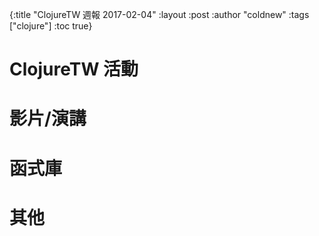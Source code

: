{:title "ClojureTW 週報 2017-02-04"
:layout :post
:author "coldnew"
:tags  ["clojure"]
:toc true}

# ClojureTW 活動

# 影片/演講

# 函式庫

# 其他
